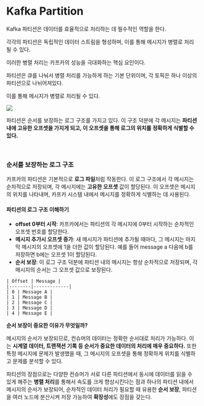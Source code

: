 # Kafka Partition

Kafka 파티션은 데이터를 효율적으로 처리하는 데 필수적인 역할을 한다.

각각의 파티션은 독립적인 데이터 스트림을 형성하며, 이를 통해 메시지가 병렬로 처리될 수 있다.

이러한 병렬 처리는 카프카의 성능을 극대화하는 핵심 요인이다.

파티션은 큐를 나눠서 병렬 처리를 가능하게 하는 기본 단위이며, 각 토픽은 하나 이상의 파티션으로 나뉘어져있다. 

이를 통해 메시지가 병렬로 처리될 수 있다.

![](https://img1.daumcdn.net/thumb/R1280x0/?scode=mtistory2&fname=https%3A%2F%2Fblog.kakaocdn.net%2Fdn%2FcBlHFJ%2FbtsCKry4TVy%2FWogosuf42VtkwqxBKvtV31%2Fimg.webp)

파티션은 순서를 보장하는 로그 구조를 가지고 있다. 이 구조 덕분에 각 메시지는 **파티션 내에 고유한 오프셋을 가지게 되고, 이 오프셋을 통해 로그의 위치를 정확하게 식별할 수 있다.**

<br>

### 순서를 보장하는 로그 구조

카프카의 파티션은 기본적으로 **로그 파일**처럼 작동한다. 이 로그 구조에서 각 메시지는 순차적으로 저장되며, 각 메시지에는 **고유한 오프셋** 값이 할당된다. 이 오프셋은 메시지의 위치를 나타내며, 카프카 시스템 내에서 메시지를 정확하게 식별하는 데 사용된다.

#### 파티션의 로그 구조 이해하기
- **offset 0부터 시작**: 카프카에서는 파티션의 각 메시지에 0부터 시작하는 순차적인 오프셋 번호를 할당한다.
- **메시지 추가시 오프셋 증가**: 새 메시지가 파티션에 추가될 때마다, 그 메시지는 마지막 메시지의 오프셋에 1을 더한 값이 할당된다. 예를 들어 message a 다음에 b를 저장하면 b에는 오프셋 1이 할당된다.
- **순서 보장**: 이 로그 구조 덕분에 파티션 내의 메시지는 항상 순차적으로 저장되며, 각 메시지의 순서는 그 오프셋 값으로 보장된다.

```
| Offset | Message |
|--------|-------------|
| 0 | Message A |
| 1 | Message B | 
| 2 | Message C | 
| 3 | Message D | 
| 4 | Message E |
```

**순서 보장이 중요한 이유가 무엇일까?**

메시지의 순서가 보장되므로, 컨슈머의 데이터는 정확한 순서대로 처리가 가능하다. 이는 **시계열 데이터, 트랜잭션 기록 등 순서가 중요한 데이터의 처리에 매우 중요하다.** 또한 특정 메시지에 문제가 발생했을 때, 그 메시지의 오프셋을 통해 정확하게 위치를 식별하고 문제를 분석할 수 있다.

파티션의 장점으로는 다양한 컨슈머가 서로 다른 파티션에서 동시에 데이터를 읽을 수 있게 해주는 **병렬 처리**를 통해서 속도를 크게 향상시킨다는 점과 하나의 파티션 내에서 메시지의 순서가 보장되어, 순차적인 데이터 처리가 필요할 때 유용한 **순서 보장**, 파티션을 여러 노드에 분산시켜 저장 가능하여 **확장성**에도 장점을 갖는다.
